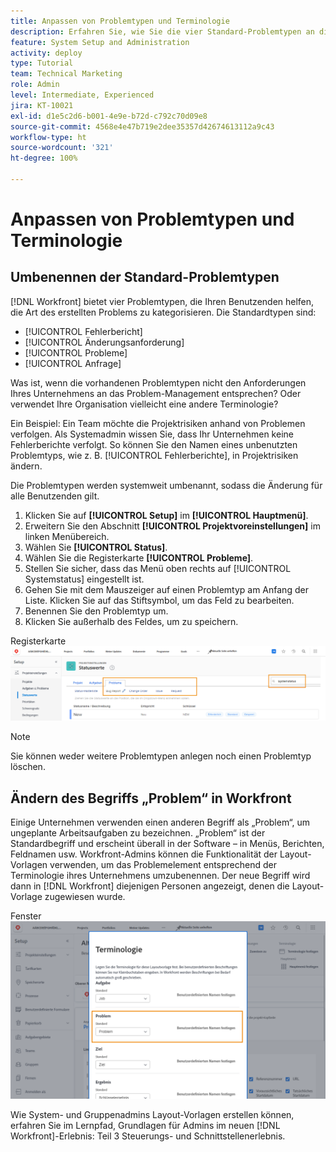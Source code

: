 ```yaml
---
title: Anpassen von Problemtypen und Terminologie
description: Erfahren Sie, wie Sie die vier Standard-Problemtypen an die Bedürfnisse Ihres Unternehmens anpassen und umbenennen können.
feature: System Setup and Administration
activity: deploy
type: Tutorial
team: Technical Marketing
role: Admin
level: Intermediate, Experienced
jira: KT-10021
exl-id: d1e5c2d6-b001-4e9e-b72d-c792c70d09e8
source-git-commit: 4568e4e47b719e2dee35357d42674613112a9c43
workflow-type: ht
source-wordcount: '321'
ht-degree: 100%

---
```


# Anpassen von Problemtypen und Terminologie

## Umbenennen der Standard-Problemtypen

[!DNL Workfront] bietet vier Problemtypen, die Ihren Benutzenden helfen, die Art des erstellten Problems zu kategorisieren. Die Standardtypen sind:

* [!UICONTROL Fehlerbericht]
* [!UICONTROL Änderungsanforderung]
* [!UICONTROL Probleme]
* [!UICONTROL Anfrage]

Was ist, wenn die vorhandenen Problemtypen nicht den Anforderungen Ihres Unternehmens an das Problem-Management entsprechen? Oder verwendet Ihre Organisation vielleicht eine andere Terminologie?

Ein Beispiel: Ein Team möchte die Projektrisiken anhand von Problemen verfolgen. Als Systemadmin wissen Sie, dass Ihr Unternehmen keine Fehlerberichte verfolgt. So können Sie den Namen eines unbenutzten Problemtyps, wie z. B. [!UICONTROL Fehlerberichte], in Projektrisiken ändern.

Die Problemtypen werden systemweit umbenannt, sodass die Änderung für alle Benutzenden gilt.

1. Klicken Sie auf **[!UICONTROL Setup]** im **[!UICONTROL Hauptmenü]**.
1. Erweitern Sie den Abschnitt **[!UICONTROL Projektvoreinstellungen]** im linken Menübereich.
1. Wählen Sie **[!UICONTROL Status]**.
1. Wählen Sie die Registerkarte **[!UICONTROL Probleme]**.
1. Stellen Sie sicher, dass das Menü oben rechts auf [!UICONTROL Systemstatus] eingestellt ist.
1. Gehen Sie mit dem Mauszeiger auf einen Problemtyp am Anfang der Liste. Klicken Sie auf das Stiftsymbol, um das Feld zu bearbeiten.
1. Benennen Sie den Problemtyp um.
1. Klicken Sie außerhalb des Feldes, um zu speichern.

Registerkarte ![[!UICONTROL Probleme] der Seite [!UICONTROL Status] unter [!UICONTROL Setup]](assets/admin-fund-issue-types.png)

>[!NOTE]
>
>Sie können weder weitere Problemtypen anlegen noch einen Problemtyp löschen.

<!--
learn more URLs
Customize default issue types
-->

## Ändern des Begriffs „Problem“ in Workfront

Einige Unternehmen verwenden einen anderen Begriff als „Problem“, um ungeplante Arbeitsaufgaben zu bezeichnen. „Problem“ ist der Standardbegriff und erscheint überall in der Software – in Menüs, Berichten, Feldnamen usw.
Workfront-Admins können die Funktionalität der Layout-Vorlagen verwenden, um das Problemelement entsprechend der Terminologie ihres Unternehmens umzubenennen. Der neue Begriff wird dann in [!DNL Workfront] diejenigen Personen angezeigt, denen die Layout-Vorlage zugewiesen wurde.

Fenster ![[!UICONTROL Terminologie] mit hervorgehobener Option [!UICONTROL Problem]](assets/admin-fund-issue-custom-terminology.png)

<!--
paragraph below needs a hyperlink
-->

Wie System- und Gruppenadmins Layout-Vorlagen erstellen können, erfahren Sie im Lernpfad, Grundlagen für Admins im neuen [!DNL Workfront]-Erlebnis: Teil 3 Steuerungs- und Schnittstellenerlebnis.

<!--
learn more URLs
Create and manage layout templates
-->

